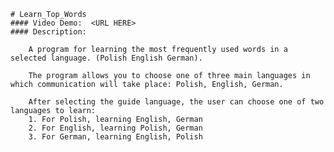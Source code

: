 
    # Learn_Top_Words
    #### Video Demo:  <URL HERE>
    #### Description:
    
        A program for learning the most frequently used words in a selected language. (Polish English German).

        The program allows you to choose one of three main languages ​​in which communication will take place: Polish, English, German.

        After selecting the guide language, the user can choose one of two languages ​​to learn:
        1. For Polish, learning English, German
        2. For English, learning Polish, German
        3. For German, learning English, Polish
